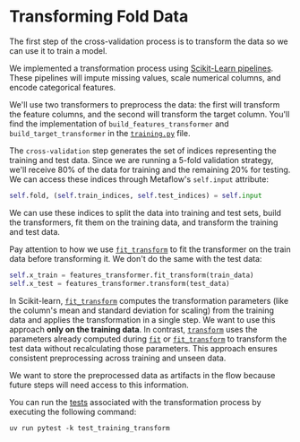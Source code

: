# Transforming Fold Data

The first step of the cross-validation process is to transform the data so we can use it to train a model.

We implemented a transformation process using [Scikit-Learn pipelines](https://scikit-learn.org/stable/modules/generated/sklearn.pipeline.Pipeline.html). These pipelines will impute missing values, scale numerical columns, and encode categorical features.

We'll use two transformers to preprocess the data: the first will transform the feature columns, and the second will transform the target column. You'll find the implementation of `build_features_transformer` and `build_target_transformer` in the [`training.py`](src/pipelines/training.py) file.

The `cross-validation` step generates the set of indices representing the training and test data. Since we are running a 5-fold validation strategy, we'll receive 80% of the data for training and the remaining 20% for testing. We can access these indices through Metaflow's `self.input` attribute:

```python
self.fold, (self.train_indices, self.test_indices) = self.input
```

We can use these indices to split the data into training and test sets, build the transformers, fit them on the training data, and transform the training and test data.

Pay attention to how we use [`fit_transform`](https://scikit-learn.org/stable/modules/generated/sklearn.pipeline.Pipeline.html#sklearn.pipeline.Pipeline.fit_transform) to fit the transformer on the train data before transforming it. We don't do the same with the test data:

```python
self.x_train = features_transformer.fit_transform(train_data)
self.x_test = features_transformer.transform(test_data)
```

In Scikit-learn, [`fit_transform`](https://scikit-learn.org/stable/modules/generated/sklearn.pipeline.Pipeline.html#sklearn.pipeline.Pipeline.fit_transform) computes the transformation parameters (like the column's mean and standard deviation for scaling) from the training data and applies the transformation in a single step. We want to use this approach **only on the training data**. In contrast, [`transform`](https://scikit-learn.org/stable/modules/generated/sklearn.pipeline.Pipeline.html#sklearn.pipeline.Pipeline.transform) uses the parameters already computed during [`fit`](https://scikit-learn.org/stable/modules/generated/sklearn.pipeline.Pipeline.html#sklearn.pipeline.Pipeline.fit) or [`fit_transform`](https://scikit-learn.org/stable/modules/generated/sklearn.pipeline.Pipeline.html#sklearn.pipeline.Pipeline.fit_transform) to transform the test data without recalculating those parameters. This approach ensures consistent preprocessing across training and unseen data.

We want to store the preprocessed data as artifacts in the flow because future steps will need access to this information. 

You can run the [tests](tests/pipelines/test_training_transform.py) associated with the transformation process by executing the following command:

```shell
uv run pytest -k test_training_transform
```